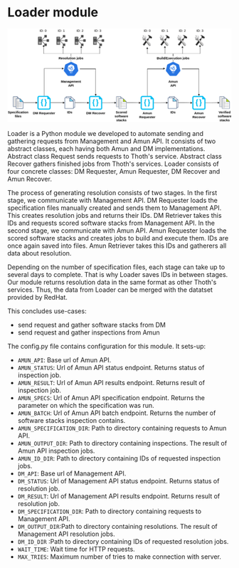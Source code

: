 # Loader module

![Loader iteration](loader.png)

Loader is a Python module we developed to automate sending and gathering requests
from Management and Amun API. It consists of two abstract classes, each having both
Amun and DM implementations. Abstract class Request sends requests to Thoth's service.
Abstract class Recover gathers finished jobs from Thoth's services. Loader consists of
four concrete classes: DM Requester, Amun Requester, DM Recover and Amun Recover.

The process of generating resolution consists of two stages. In the first stage,
we communicate with Management API. DM Requester loads the specification files
manually created and sends them to Management API. This creates resolution jobs and
returns their IDs. DM Retriever takes this IDs and requests scored software stacks
from Management API. In the second stage, we communicate with Amun API. Amun Requester
loads the scored software stacks and creates jobs to build and execute them. IDs are
once again saved into files. Amun Retriever takes this IDs and gatherers all data about
resolution.

Depending on the number of specification files, each stage can take up to several
days to complete. That is why Loader saves IDs in between stages. Our module returns
resolution data in the same format as other Thoth's services. Thus, the data from
Loader can be merged with the datatset provided by RedHat.

This concludes use-cases:
- send request and gather software stacks from DM
- send request and gather inspections from Amun

The config.py file contains configuration for this module.
It sets-up:
 - `AMUN_API`: Base url of Amun API.
 - `AMUN_STATUS`: Url of Amun API status endpoint. Returns status of inspection job.
 - `AMUN_RESULT`: Url of Amun API results endpoint. Returns result of inspection job.
 - `AMUN_SPECS`: Url of Amun API specification endpoint. Returns the parameter on which
    the specification was run.
 - `AMUN_BATCH`: Url of Amun API batch endpoint. Returns the number of software stacks
    inspection contains.
- `AMUN_SPECIFICATION_DIR`: Path to directory containing requests to Amun API.
- `AMUN_OUTPUT_DIR`: Path to directory containing inspections. The result of Amun API
   inspection jobs.
- `AMUN_ID_DIR`: Path to directory containing IDs of requested inspection jobs.
- `DM_API`: Base url of Management API.
- `DM_STATUS`: Url of Management API status endpoint. Returns status of resolution job.
- `DM_RESULT`: Url of Management API results endpoint. Returns result of resolution job.
 - `DM_SPECIFICATION_DIR`: Path to directory containing requests to Management API.
 - `DM_OUTPUT_DIR`:Path to directory containing resolutions. The result of Management API
   resolution jobs.
 - `DM_ID_DIR` :Path to directory containing IDs of requested resolution jobs.
 - `WAIT_TIME`: Wait time for HTTP requests.
 - `MAX_TRIES`: Maximum number of tries to make connection with server.
